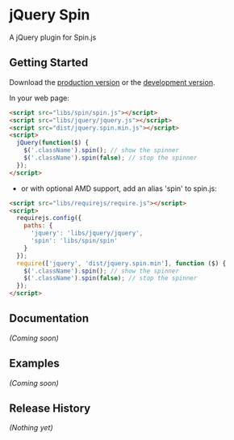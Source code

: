 # jQuery Spin

A jQuery plugin for Spin.js

## Getting Started
Download the [production version][min] or the [development version][max].

[min]: https://raw.github.com/tdoherty/jQuery.SpinJS/master/dist/jquery.spin.min.js
[max]: https://raw.github.com/tdoherty/jQuery.SpinJS/master/dist/jquery.spin.js

In your web page:

```html
<script src="libs/spin/spin.js"></script>
<script src="libs/jquery/jquery.js"></script>
<script src="dist/jquery.spin.min.js"></script>
<script>
  jQuery(function($) {
    $('.className').spin(); // show the spinner
    $('.className').spin(false); // stop the spinner
  });
</script>
```
- or with optional AMD support, add an alias 'spin' to spin.js:

```html
<script src="libs/requirejs/require.js"></script>
<script>
  requirejs.config({
    paths: {
      'jquery': 'libs/jquery/jquery',
      'spin': 'libs/spin/spin'
    }
  });
  require(['jquery', 'dist/jquery.spin.min'], function ($) {
    $('.className').spin(); // show the spinner
    $('.className').spin(false); // stop the spinner
  });
</script>
```

## Documentation
_(Coming soon)_

## Examples
_(Coming soon)_

## Release History
_(Nothing yet)_
